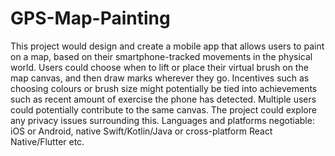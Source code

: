 # GPS-Map-Painting
This project would design and create a mobile app that allows users to paint on a map, based on their smartphone-tracked movements in the physical world. Users could choose when to lift or place their virtual brush on the map canvas, and then draw marks wherever they go. Incentives such as choosing colours or brush size might potentially be tied into achievements such as recent amount of exercise the phone has detected. Multiple users could potentially contribute to the same canvas. The project could explore any privacy issues surrounding this.
Languages and platforms negotiable: iOS or Android, native Swift/Kotlin/Java or cross-platform React Native/Flutter etc.